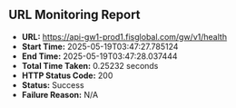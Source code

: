 ## URL Monitoring Report

- **URL:** https://api-gw1-prod1.fisglobal.com/gw/v1/health
- **Start Time:** 2025-05-19T03:47:27.785124
- **End Time:** 2025-05-19T03:47:28.037444
- **Total Time Taken:** 0.25232 seconds
- **HTTP Status Code:** 200
- **Status:** Success
- **Failure Reason:** N/A

